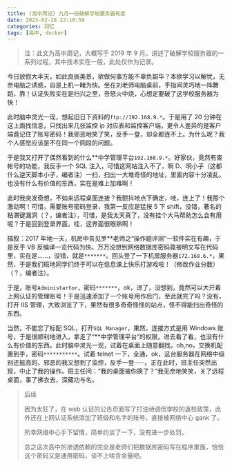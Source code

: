 ```yaml
---
title: (高中周记) 九月一日破解学校服务器有感
date: 2023-02-28 22:10:59
categories: 回忆
tags: [高中, docker]
---
```


> 注：此文为高中周记，大概写于 2019 年 9 月。讲述了破解学校服务器的一系列过程，其中技术实在一般，此处仅作为记录。

<!-- more -->

今日放假大半天，如此良辰美景，欲做何事方能不辜负韶华？本欲学习以解忧，无奈电脑之诱惑，自是上机一睹为快。坐在刘老师电脑桌前，手指间灵巧地一阵舞蹈，靠！认证失败实在是扫兴之至，吾怒火中烧，心想定要破了这学校服务器为快！

此时脑中灵光一现，想起旧日下资料的`ftp://192.168.9.*`。于是用了 20 分钟在这上面找信息，只找出来几张监控 ip 对应表和监控客户端，更令人差异的是客户端竟记住了账号密码！我邪恶地笑了笑，反手一登，却全都连不上。为什么呢？我个人感觉应该是不在同一个网段的问题。

于是我又打开了偶然看到的什么**中学管理平台`192.168.9.*`。好家伙，竟然有查帐号的功能，我反手一个 SQL 注入，可惜这网站注入不了，啊 D、明小子（这都什么逆天脚本小子，编者注）一扫，扫出一大堆奇怪的地址，里面内容十分凌乱，也没有什么有价值的东西，实在是难上加难啊！

此时我突发奇想，不如来远程桌面连接？我颤抖地点下确定，哇，连上了！我那个激动啊！可惜，需要账号密码登录，我第一反应是猛按 5 下 shift，没错，著名的粘滞键漏洞（？，编者注），可惜，是我太天真了，没有挂个大马帮助怎么会有用呢？于是回到登录界面，哇，这界面很眼熟啊！

插叙：2017 年地一天，机房中吾见罗**老师之“操作题评测”一软件实在有趣，于是反手 VB 反编译一览代码为快。万万没想到网络数据库密码竟被明文写在代码里，实在是......，没错，就是`*******`。回头登了一下机房服务器`172.168.6.*`，果然，于是我们班地同学们终于可以在信息课上快乐打游戏啦！（修改作业分数）（？，编者注）。

于是，账号`Administartor`，密码`*******`，ok，进了，没想到，竟然可以大开着上网认证的管理账号！于是迅速添加了一个账号用作后门，至此就完了吗？没有，打开 IIS 管理，大致浏览了下，果然有很多奇奇怪怪的站点，怪不得能扫出奇怪的东西。

当然，不能忘了标配 SQL，打开`SQL Manager`，果然，连接方式是用 Windows 账号，于是很顺利地进入，拿走了“**中学管理平台”的权限，进去看了看，也没有什么有价值的东西。此时脑中灵光一现，试着在桌面上随意翻找。oh,no，交换机配置到手，密码`***********`。试着 telnet 一下，全通，ok，这台服务器在网络中级别还挺高的，邪恶的我又想到了监控，反手一登······。正在此时，班主任突然出现，中止了我的操作。班主任问：“我的桌面被你换了？”我无奈地笑笑，关了远程桌面，事了拂衣去，深藏功与名。

> 后续
>
> 因为太狂了，在 web 认证的公告页面写了打油诗调侃学校的返校政策，此外还在上网认证系统添加了班级和名字的账号，直接被网络中心 gank 了。
>
> 所幸网络中心手下留情，简单约谈了一下，没有进一步处罚。
>
> 总之这次高中的渗透依赖的完全是老师们把数据库密码写在程序里面，恰恰这个密码又是通用密码，谈不上啥含金量吧。
